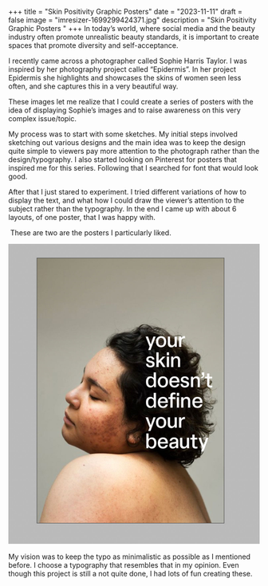 +++
title = "Skin Positivity Graphic Posters"
date = "2023-11-11"
draft = false
image = "imresizer-1699299424371.jpg"
description = "Skin Positivity Graphic Posters "
+++
In today’s world, where social media and the beauty industry often promote unrealistic beauty standards, it is important to create spaces that promote diversity and self-acceptance.

I recently came across a photographer called Sophie Harris Taylor. I was inspired by her photography project called “Epidermis”. In her project Epidermis she highlights and showcases the skins of women seen less often, and she captures this in a very beautiful way.

These images let me realize that I could create a series of posters with the idea of displaying Sophie’s images and to raise awareness on this very complex issue/topic.

My process was to start with some sketches. My initial steps involved sketching out various designs and the main idea was to keep the design quite simple to viewers pay more attention to the photograph rather than the design/typography. I also started looking on Pinterest for posters that inspired me for this series. Following that I searched for font that would look good.

After that I just stared to experiment. I tried different variations of how to display the text, and what how I could draw the viewer’s attention to the subject rather than the typography. In the end I came up with about 6 layouts, of one poster, that I was happy with.

 These are two are the posters I particularly liked.

![](imresizer-1699705575174.jpg)

My vision was to keep the typo as minimalistic as possible as I mentioned before. I choose a typography that resembles that in my opinion. Even though this project is still a not quite done, I had lots of fun creating these.